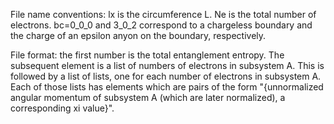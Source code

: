 File name conventions: lx is the circumference L. Ne is the total number of electrons. bc=0_0_0 and 3_0_2 correspond to a chargeless boundary and the charge of an epsilon anyon on the boundary, respectively.  

File format: the first number is the total entanglement entropy. The subsequent element is a list of numbers of electrons in subsystem A. This is followed by a list of lists, one for each number of electrons in subsystem A. Each of those lists has elements which are pairs of the form "{unnormalized angular momentum of subsystem A (which are later normalized), a corresponding xi value}".
